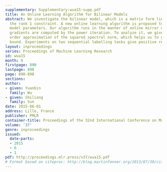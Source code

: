 ```yaml
---
supplementary: Supplementary:wua15-supp.pdf
title: An Online Learning Algorithm for Bilinear Models
abstract: We investigate the bilinear model, which is a matrix form linear model with
  the rank 1 constraint. A new online learning algorithm is proposed to train the
  model parameters. Our algorithm runs in the manner of online mirror descent, and
  gradients are computed by the power iteration. To analyze it, we give a new second
  order approximation of the squared spectral norm, which helps us to get a regret
  bound. Experiments on two sequential labelling tasks give positive results.
layout: inproceedings
series: Proceedings of Machine Learning Research
id: wua15
month: 0
firstpage: 890
lastpage: 898
page: 890-898
sections: 
author:
- given: Yuanbin
  family: Wu
- given: Shiliang
  family: Sun
date: 2015-06-01
address: Lille, France
publisher: PMLR
container-title: Proceedings of the 32nd International Conference on Machine Learning
volume: '37'
genre: inproceedings
issued:
  date-parts:
  - 2015
  - 6
  - 1
pdf: http://proceedings.mlr.press/v37/wua15.pdf
# Format based on citeproc: http://blog.martinfenner.org/2013/07/30/citeproc-yaml-for-bibliographies/
---
```

